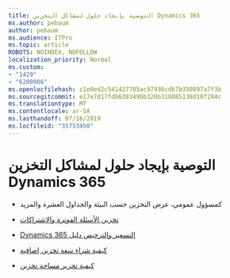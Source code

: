 ```yaml
---
title: التوصية بإيجاد حلول لمشاكل التخزين Dynamics 365
ms.author: pebaum
author: pebaum
ms.audience: ITPro
ms.topic: article
ROBOTS: NOINDEX, NOFOLLOW
localization_priority: Normal
ms.custom:
- "1429"
- "6200006"
ms.openlocfilehash: c1e0ed2c541427705ac97936cdb7b350897a7f3b
ms.sourcegitcommit: e17e7d17fdb638349bb320b318085138d18f284c
ms.translationtype: MT
ms.contentlocale: ar-SA
ms.lasthandoff: 07/16/2019
ms.locfileid: "35753450"
---
```

# <a name="recommend-solutions-for-dynamics-365-storage-issues"></a>التوصية بإيجاد حلول لمشاكل التخزين Dynamics 365

* كمسؤول عمومي، عرض التخزين حسب البيئة والجداول العشرة والمزيد

* [تخزين الأسئلة الفوترة والاشتراكات](https://docs.microsoft.com/dynamics365/customer-engagement/admin/contact-information-microsoft-dynamics-365-online-billing-support)

* [Dynamics 365 التسعير والترخيص دليل](https://dynamics.microsoft.com/pricing/)

* [كيفية شراء سعة تخزين إضافية](https://docs.microsoft.com/en-us/dynamics365/customer-engagement/admin/manage-storage#add-storage-to-dynamics-365-online)

* [كيفية تحرير مساحة تخزين](https://docs.microsoft.com/dynamics365/customer-engagement/admin/free-storage-space)
